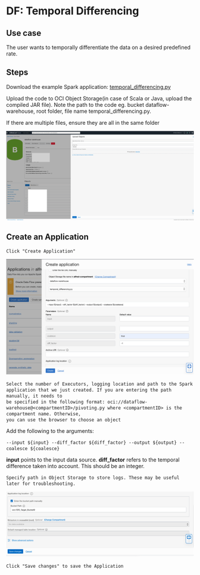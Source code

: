 # DF: Temporal Differencing

## Use case

The user wants to temporally differentiate the data on a desired predefined rate.

## Steps

Download the example Spark application: [temporal_differencing.py](./example_code/temporal_differencing.py)

Upload the code to OCI Object Storage(in case of Scala or Java, upload the compiled JAR file). Note the path to the code eg. bucket dataflow-
warehouse, root folder, file name temporal_differencing.py.

If there are multiple files, ensure they are all in the same folder

![image info](./utils/upload_object.png)
## Create an Application

```
Click "Create Application"
```

![image info](./utils/TD1.png)

```
Select the number of Executors, logging location and path to the Spark application that we just created. If you are entering the path manually, it needs to
be specified in the following format: oci://dataflow-warehouse@<compartmentID>/pivoting.py where <compartmentID> is the compartment name. Otherwise,
you can use the browser to choose an object
```

Add the following to the arguments:

```
--input ${input} --diff_factor ${diff_factor} --output ${output} --coalesce ${coalesce}
```
<b>input</b> points to the input data source. <b>diff_factor</b> refers to the temporal difference taken into account. This should be an integer.


```
Specify path in Object Storage to store logs. These may be useful later for troubleshooting.
```
![image info](./utils/P6.png)


```
Click "Save changes" to save the Application
```


